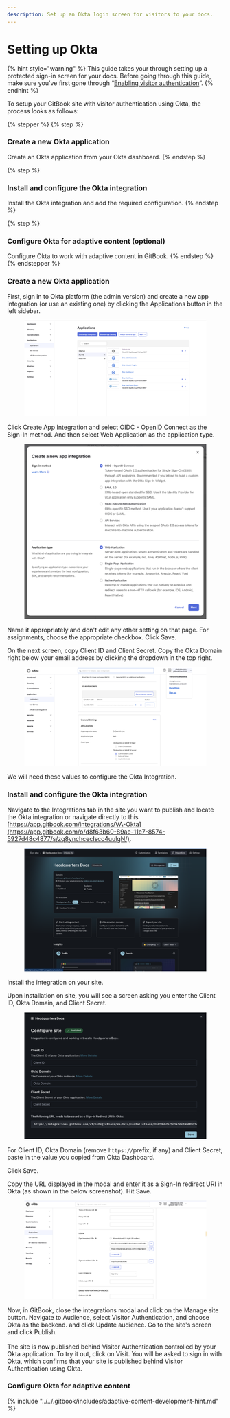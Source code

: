 ```yaml
---
description: Set up an Okta login screen for visitors to your docs.
---
```


# Setting up Okta

{% hint style="warning" %}
This guide takes your through setting up a protected sign-in screen for your docs. Before going through this guide, make sure you’ve first gone through “[Enabling visitor authentication](enabling-visitor-authentication.md)”.
{% endhint %}

To setup your GitBook site with visitor authentication using Okta, the process looks as follows:

{% stepper %}
{% step %}
### Create a new Okta application

Create an Okta application from your Okta dashboard.
{% endstep %}

{% step %}
### Install and configure the Okta integration

Install the Okta integration and add the required configuration.
{% endstep %}

{% step %}
### Configure Okta for adaptive content (optional)

Configure Okta to work with adaptive content in GitBook.
{% endstep %}
{% endstepper %}

### Create a new Okta application

First, sign in to Okta platform (the admin version) and create a new app integration (or use an existing one) by clicking the Applications button in the left sidebar.&#x20;

<figure><img src="../../.gitbook/assets/Screen Shot 2023-10-30 at 1.32.55 PM.png" alt=""><figcaption></figcaption></figure>

Click Create App Integration and select OIDC - OpenID Connect as the Sign-In method. And then select Web Application as the application type.

<figure><img src="../../.gitbook/assets/Screen Shot 2023-10-30 at 1.39.15 PM.png" alt=""><figcaption></figcaption></figure>

Name it appropriately and don't edit any other setting on that page. For assignments, choose the appropriate checkbox. Click Save.

On the next screen, copy Client ID and Client Secret. Copy the Okta Domain right below your email address by clicking the dropdown in the top right.&#x20;

<figure><img src="../../.gitbook/assets/Screen Shot 2023-10-30 at 4.52.14 PM.png" alt=""><figcaption></figcaption></figure>

We will need these values to configure the Okta Integration.

### Install and configure the Okta integration

Navigate to the Integrations tab in the site you want to publish and locate the Okta integration or navigate directly to this [https://app.gitbook.com/integrations/VA-Okta](https://app.gitbook.com/o/d8f63b60-89ae-11e7-8574-5927d48c4877/s/zq8ynchcecIscc4uulgN/).

<figure><img src="../../.gitbook/assets/Screen Shot 2024-12-13 at 3.21.30 PM.png" alt=""><figcaption></figcaption></figure>

Install the integration on your site.

Upon installation on site, you will see a screen asking you enter the Client ID, Okta Domain, and Client Secret.

<figure><img src="../../.gitbook/assets/Screen Shot 2024-12-13 at 3.34.37 PM.png" alt=""><figcaption></figcaption></figure>

For Client ID, Okta Domain (remove `https://`prefix, if any)  and Client Secret, paste in the value you copied from Okta Dashboard.&#x20;

Click Save.

Copy the URL displayed in the modal and enter it as a Sign-In redirect URI in Okta (as shown in the below screenshot). Hit Save.

<figure><img src="../../.gitbook/assets/Screen Shot 2024-01-14 at 7.55.08 PM.png" alt=""><figcaption></figcaption></figure>

Now, in GitBook, close the integrations modal and click on the Manage site button. Navigate to Audience, select Visitor Authentication, and choose Okta as the backend. and click Update audience. Go to the site's screen and click Publish.\
\
The site is now published behind Visitor Authentication controlled by your Okta application. To try it out, click on Visit. You will be asked to sign in with Okta, which confirms that your site is published behind Visitor Authentication using Okta.

### Configure Okta for adaptive content

{% include "../../.gitbook/includes/adaptive-content-development-hint.md" %}
